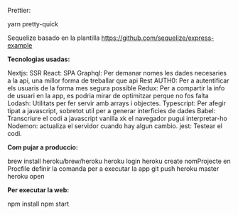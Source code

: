 Prettier:

yarn pretty-quick

Sequelize basado en la plantilla
https://github.com/sequelize/express-example

**Tecnologias usadas:**

Nextjs: SSR
React: SPA
Graphql: Per demanar nomes les dades necesaries a la api, una millor forma de treballar que api Rest
AUTH0: Per a autentificar els usuaris de la forma mes segura possible
Redux: Per a compartir la info de usuari en la app, es podria mirar de optimitzar perque no fos falta
Lodash: Utilitats per fer servir amb arrays i objectes.
Typescript: Per afegir tipat a javascript, sobretot util per a generar interficies de dades
Babel: Transcriure el codi a javascript vanilla xk el navegador pugui interpretar-ho
Nodemon: actualiza el servidor cuando hay algun cambio.
jest: Testear el codi.

**Com pujar a produccio:**

brew install heroku/brew/heroku
heroku login
heroku create nomProjecte
en Procfile definir la comanda per a executar la app
git push heroku master
heroku open

**Per executar la web:**

npm install
npm start
